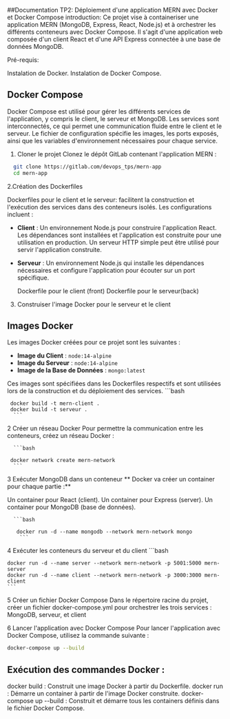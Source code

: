 ##Documentation TP2: Déploiement d'une application MERN avec Docker et Docker Compose
introduction:
Ce projet vise à containeriser une application MERN (MongoDB, Express, React, Node.js) et à orchestrer les différents conteneurs avec Docker Compose. Il s'agit d'une application web composée 
d'un client React et d'une API Express connectée à une base de données MongoDB.

Pré-requis:

Instalation de Docker.
Instalation de Docker Compose.
    
## Docker Compose
Docker Compose est utilisé pour gérer les différents services de l'application, y compris le client, le serveur et MongoDB. Les services sont interconnectés, ce qui permet une communication fluide entre le client et le serveur. Le fichier de configuration spécifie les images, les ports exposés, ainsi que les variables d'environnement nécessaires pour chaque service.


1. Cloner le projet
Clonez le dépôt GitLab contenant l'application MERN :
  ```bash 
    git clone https://gitlab.com/devops_tps/mern-app
    cd mern-app 
   ```

 2.Création des Dockerfiles     

 Dockerfiles pour le client et le serveur: 
 facilitent la construction et l'exécution des services dans des conteneurs isolés. Les configurations incluent :


- **Client** : Un environnement Node.js pour construire l'application React. Les dépendances sont installées et l'application est construite pour une utilisation en production. Un serveur HTTP simple peut être utilisé pour servir l'application construite.
  
- **Serveur** : Un environnement Node.js qui installe les dépendances nécessaires et configure l'application pour écouter sur un port spécifique.
 
   Dockerfile pour le client (front)
   Dockerfile pour le serveur(back)
  
 3. Construiser  l'image Docker pour le serveur et le client
  ## Images Docker
Les images Docker créées pour ce projet sont les suivantes :

- **Image du Client** : `node:14-alpine`
- **Image du Serveur** : `node:14-alpine`
- **Image de la Base de Données** : `mongo:latest`

Ces images sont spécifiées dans les Dockerfiles respectifs et sont utilisées lors de la construction et du déploiement des services.
      ```bash 
      
     docker build -t mern-client .
     docker build -t serveur .
      ```
2 Créer un réseau Docker 
Pour permettre la communication entre les conteneurs, créez un réseau Docker :


      ```bash
      
     docker network create mern-network
      ```
3 Exécuter MongoDB dans un conteneur
 ** Docker va créer un container pour chaque partie :**
  
  Un container pour React (client).
  Un container pour Express (server).
  Un container pour MongoDB (base de données).

      ```bash
      
       docker run -d --name mongodb --network mern-network mongo
        ```

4 Exécuter les conteneurs du serveur et du client
    ```bash
    
    docker run -d --name server --network mern-network -p 5001:5000 mern-server
    docker run -d --name client --network mern-network -p 3000:3000 mern-client
    ```
5 Créer un fichier Docker Compose
   Dans le répertoire racine du projet, créer un fichier docker-compose.yml pour orchestrer les trois services : MongoDB, serveur, et client
   
6 Lancer l'application avec Docker Compose
Pour lancer l'application avec Docker Compose, utilisez la commande suivante :

  ```bash
  docker-compose up --build
   ```

## Exécution des commandes Docker :
docker build : Construit une image Docker à partir du Dockerfile.
docker run : Démarre un container à partir de l'image Docker construite.
docker-compose up --build : Construit et démarre tous les containers définis dans le fichier Docker Compose.
